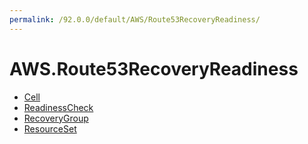 ```yaml
---
permalink: /92.0.0/default/AWS/Route53RecoveryReadiness/
---
```


# AWS.Route53RecoveryReadiness



* [Cell](Cell.md)
* [ReadinessCheck](ReadinessCheck.md)
* [RecoveryGroup](RecoveryGroup.md)
* [ResourceSet](ResourceSet.md)